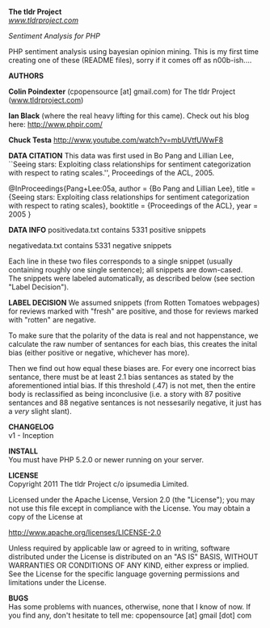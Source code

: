 **The tldr Project**   
*www.tldrproject.com*


   
*Sentiment Analysis for PHP*  


PHP sentiment analysis using bayesian opinion mining. This is my first time creating one of these (README files), 
sorry if it comes off as n00b-ish....



**AUTHORS**  

**Colin Poindexter** (cpopensource [at] gmail.com) for The tldr Project (www.tldrproject.com)

**Ian Black** (where the real heavy lifting for this came). Check out his blog here: http://www.phpir.com/

**Chuck Testa** http://www.youtube.com/watch?v=mbUVtfUWwF8


**DATA CITATION**
This data was first used in Bo Pang and Lillian Lee,
``Seeing stars: Exploiting class relationships for sentiment categorization
with respect to rating scales.'', Proceedings of the ACL, 2005.
  
@InProceedings{Pang+Lee:05a,
  author =       {Bo Pang and Lillian Lee},
  title =        {Seeing stars: Exploiting class relationships for sentiment
                  categorization with respect to rating scales},
  booktitle =    {Proceedings of the ACL},
  year =         2005
}



**DATA INFO**
positivedata.txt contains 5331 positive snippets

negativedata.txt contains 5331 negative snippets


Each line in these two files corresponds to a single snippet (usually
containing roughly one single sentence); all snippets are down-cased.  
The snippets were labeled automatically, as described below (see 
section "Label Decision").


**LABEL DECISION**
We assumed snippets (from Rotten Tomatoes webpages) for reviews marked with 
"fresh" are positive, and those for reviews marked with "rotten" are
negative.

To make sure that the polarity of the data is real and not happenstance, 
we calculate the raw number of sentances for each bias, this creates the inital bias 
(either positive or negative, whichever has more).

Then we find out how equal these biases are. For every one incorrect bias sentance, 
there must be at least 2.1 bias sentances as stated by the aforementioned intial bias. 
If this threshold (.47) is not met, then the entire body is reclassified as being inconclusive 
(i.e. a story with 87 positive sentances and 88 negative sentances 
is not nessesarily negative, it just has a *very* slight slant).  


**CHANGELOG**  
v1 - Inception 


**INSTALL**  
You must have PHP 5.2.0 or newer running on your server.


**LICENSE**  
Copyright 2011 The tldr Project c/o ipsumedia Limited. 

Licensed under the Apache License, Version 2.0 (the "License");
you may not use this file except in compliance with the License.
You may obtain a copy of the License at

  http://www.apache.org/licenses/LICENSE-2.0

Unless required by applicable law or agreed to in writing, software
distributed under the License is distributed on an "AS IS" BASIS,
WITHOUT WARRANTIES OR CONDITIONS OF ANY KIND, either express or implied.
See the License for the specific language governing permissions and
limitations under the License.



**BUGS**  
Has some problems with nuances, otherwise, none that I know of now. If you find any, 
don't hesitate to tell me: cpopensource [at] gmail [dot] com


